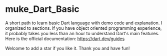 # muke_Dart_Basic
A short path to learn basic Dart language with demo code and explanation.
I organized to sections. If you have object oriented programming experience, 
it probably takes you less than an hour to understand Dart's main features.
Here is the official documentation: https://dart.dev/guides

Welcome to add a star if you like it. Thank you and have fun!
